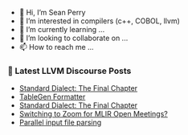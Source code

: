- 👋 Hi, I’m Sean Perry
- 👀 I’m interested in compilers (c++, COBOL, llvm)
- 🌱 I’m currently learning ...
- 💞️ I’m looking to collaborate on ...
- 📫 How to reach me ...

<!---
s66perry/s66perry is a ✨ special ✨ repository because its `README.md` (this file) appears on your GitHub profile.
You can click the Preview link to take a look at your changes.
--->
### 📕 Latest LLVM Discourse Posts

<!-- DISCOURSE-LLVM:START -->
- [Standard Dialect: The Final Chapter](https://discourse.llvm.org/t/standard-dialect-the-final-chapter/6061/64)
- [TableGen Formatter](https://discourse.llvm.org/t/tablegen-formatter/60418/8)
- [Standard Dialect: The Final Chapter](https://discourse.llvm.org/t/standard-dialect-the-final-chapter/6061/63)
- [Switching to Zoom for MLIR Open Meetings?](https://discourse.llvm.org/t/switching-to-zoom-for-mlir-open-meetings/60305/13)
- [Parallel input file parsing](https://discourse.llvm.org/t/parallel-input-file-parsing/60164/6)
<!-- DISCOURSE-LLVM:END -->
